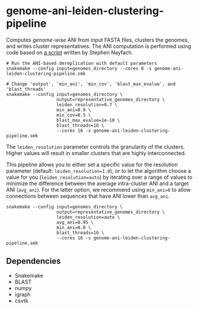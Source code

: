 # genome-ani-leiden-clustering-pipeline

Computes *genome-wise* ANI from input FASTA files, clusters the genomes, and writes cluster representatives. The ANI computation is performed using code based on [a script](https://bitbucket.org/berkeleylab/checkv/src/master/) written by Stephen Nayfach.

```
# Run the ANI-based dereplication with default parameters
snakemake --config input=genomes_directory --cores 8 -s genome-ani-leiden-clustering-pipeline.smk

# Change 'output', 'min_ani', 'min_cov', 'blast_max_evalue', and 'blast_threads'
snakemake --config input=genomes_directory \
                   output=representative_genomes_directory \
                   leiden_resolution=0.7 \
                   min_ani=0.9 \
                   min_cov=0.5 \
                   blast_max_evalue=1e-10 \
                   blast_threads=16 \
                   --cores 16 -s genome-ani-leiden-clustering-pipeline.smk
```

The `leiden_resolution` parameter controls the granularity of the clusters. Higher values will result in smaller clusters that are highly interconnected.

This pipeline allows you to either set a specific value for the resolution parameter (default: `leiden_resolution=1.0`), or to let the algorithm choose a value for you (`leiden_resolution=auto`) by iterating over a range of values to minimize the difference between the average intra-cluster ANI and a target ANI (`avg_ani`). For the latter option, we recommend using `min_ani=0` to allow connections between sequences that have ANI lower than `avg_ani`.

```
snakemake --config input=genomes_directory \
                   output=representative_genomes_directory \
                   leiden_resolution=auto \
                   avg_ani=0.95 \
                   min_ani=0.0 \
                   blast_threads=16 \
                   --cores 16 -s genome-ani-leiden-clustering-pipeline.smk
```

## Dependencies
- Snakemake
- BLAST
- numpy
- igraph
- csvtk
